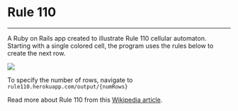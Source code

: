 # Rule 110
---

A Ruby on Rails app created to illustrate Rule 110 cellular automaton.  
Starting with a single colored cell, the program uses the rules below to create the next row.


![](http://mathworld.wolfram.com/images/eps-gif/ElementaryCARule110_1000.gif)


To specify the number of rows, navigate to
`rule110.herokuapp.com/output/{numRows}`

Read more about Rule 110 from this [Wikipedia article](http://en.wikipedia.org/wiki/Rule_110).